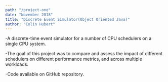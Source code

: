 ```yaml
---
path: "/project-one"
date: "November 2018"
title: "Discrete Event Simulator(Object Oriented Java)"
author: "Colin Hubert"
---
```


-A discrete-time event simulator for a number of CPU schedulers on a single CPU system.

-The goal of this project was to compare and assess the impact of different schedulers on different performance metrics, and across multiple workloads. 

-Code available on GitHub repository.